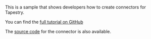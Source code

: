 This is a sample that shows developers how to create connectors for Tapestry.

You can find the [full tutorial on GitHub](https://github.com/TheIconfactory/Tapestry/Documentation/GettingStarted.md)

The [source code](https://github.com/TheIconfactory/Tapestry/Plugins/com.usetapestry.mystic9ball) for the connector is also available.